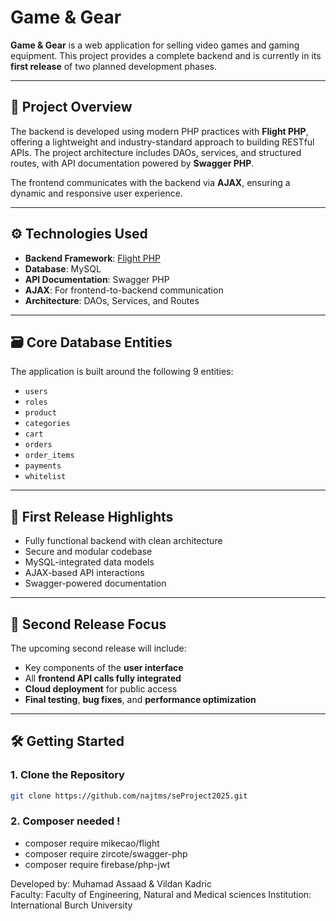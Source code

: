# Game & Gear

**Game & Gear** is a web application for selling video games and gaming equipment. This project provides a complete backend and is currently in its **first release** of two planned development phases.

---

## 🧩 Project Overview

The backend is developed using modern PHP practices with **Flight PHP**, offering a lightweight and industry-standard approach to building RESTful APIs. The project architecture includes DAOs, services, and structured routes, with API documentation powered by **Swagger PHP**.

The frontend communicates with the backend via **AJAX**, ensuring a dynamic and responsive user experience.

---

## ⚙️ Technologies Used

- **Backend Framework**: [Flight PHP](https://flightphp.com/)
- **Database**: MySQL
- **API Documentation**: Swagger PHP
- **AJAX**: For frontend-to-backend communication
- **Architecture**: DAOs, Services, and Routes

---

## 🗃️ Core Database Entities

The application is built around the following 9 entities:

- `users`
- `roles`
- `product`
- `categories`
- `cart`
- `orders`
- `order_items`
- `payments`
- `whitelist`

---

## 🚀 First Release Highlights

- Fully functional backend with clean architecture
- Secure and modular codebase
- MySQL-integrated data models
- AJAX-based API interactions
- Swagger-powered documentation

---

## 🔮 Second Release Focus

The upcoming second release will include:

- Key components of the **user interface**
- All **frontend API calls fully integrated**
- **Cloud deployment** for public access
- **Final testing**, **bug fixes**, and **performance optimization**

---

## 🛠️ Getting Started

### 1. Clone the Repository

```bash
git clone https://github.com/najtms/seProject2025.git
```

### 2. Composer needed !

- composer require mikecao/flight
- composer require zircote/swagger-php
- composer require firebase/php-jwt

Developed by: Muhamad Assaad & Vildan Kadric  
Faculty: Faculty of Engineering, Natural and Medical sciences
Institution: International Burch University
